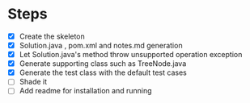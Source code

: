 # Steps

-[x] Create the skeleton 
-[x] Solution.java , pom.xml and notes.md generation
-[x] Let Solution.java's method throw unsupported operation exception
-[x] Generate supporting class such as TreeNode.java
-[x] Generate the test class with the default test cases
-[ ] Shade it
-[ ] Add readme for installation and running